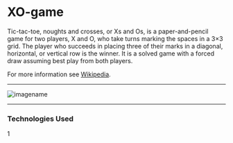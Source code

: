 # XO-game

Tic-tac-toe, noughts and crosses, or Xs and Os, is a paper-and-pencil game for two players, X and O, who take turns marking the spaces in a 3×3 grid. The player who succeeds in placing three of their marks in a diagonal, horizontal, or vertical row is the winner. It is a solved game with a forced draw assuming best play from both players.

For more information see [Wikipedia](https://en.wikipedia.org/wiki/Tic-tac-toe).

---
![imagename](https://c.tenor.com/rH3Yh7-6UhsAAAAM/cereal-tic-tac-toe.gif)

---
### Technologies Used
1